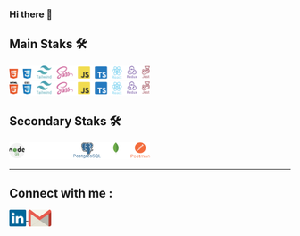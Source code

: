 ### Hi there 👋

<!--
**AlexandreCrevel/AlexandreCrevel** is a ✨ _special_ ✨ repository because its `README.md` (this file) appears on your GitHub profile.

Here are some ideas to get you started:

- 🔭 I’m currently working on ...
- 🌱 I’m currently learning ...
- 👯 I’m looking to collaborate on ...
- 🤔 I’m looking for help with ...
- 💬 Ask me about ...
- 📫 How to reach me: ...
- 😄 Pronouns: ...
- ⚡ Fun fact: ...
-->

<h2> Main Staks 🛠 </h2>

<!-- <img src="./images/technos/html/htmlDark.svg#gh-dark-mode-only" width="35" /> -->
<img src="./images/technos/MainDark.svg#gh-dark-mode-only" width="50%" />
<img src="./images/technos/MainLight.svg#gh-light-mode-only" width="50%" />

<br>

<h2> Secondary Staks 🛠 </h2>

<img src="./images/technos/SecondaryDark.svg#gh-dark-mode-only" width="50%" />

---

  <h2> Connect with me :  </h2>

<a  href='https://www.linkedin.com/in/alexandre-crevel/'> 
<img src="./images/Social/Linkedin/linkedin-icon-2.svg" align="center" height="30"/> </a> 
<a href="mailto:alex.crevel@gmail.com?"> <img src="./images/Social/Gmail/gmail-icon.svg" height="30" align="center"/> </a>
</div>
